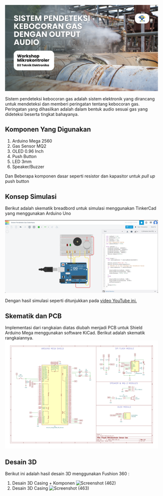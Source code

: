 <img src="https://github.com/AhmadHaniF1145/Projek-Mikrokontroller-Sensor-Gas/raw/1a465ec70232cad5325dc8e780bbecd1d6830d84/Assets/Banner%20Github%20Projek%20Gas.png" alt="banner github">

Sistem pendeteksi kebocoran gas adalah sistem elektronik yang dirancang untuk mendeteksi dan memberi peringatan tentang kebocoran gas. Peringatan yang dihasilkan adalah dalam bentuk audio sesuai gas yang dideteksi beserta tingkat bahayanya.

## Komponen Yang Digunakan
1. Arduino Mega 2560
2. Gas Sensor MQ2
3. OLED 0.96 Inch
4. Push Button
5. LED 3mm
6. Speaker/Buzzer

Dan Beberapa komponen dasar seperti resistor dan kapasitor untuk *pull up* push button


## Konsep Simulasi
Berikut adalah skematik breadbord untuk simulasi menggunakan TinkerCad yang menggunakan Arduino Uno

[![Skematik TinkerCad](https://github.com/AhmadHaniF1145/Projek-Mikrokontroller-Sensor-Gas/blob/main/Assets/Simulasi%20Sistem%20Pendeteksi%20Gas%20Sederhana.png?raw=true "Skematik TinkerCad")](https://github.com/AhmadHaniF1145/Projek-Mikrokontroller-Sensor-Gas/blob/main/Assets/Simulasi%20Sistem%20Pendeteksi%20Gas%20Sederhana.png?raw=true "Skematik TinkerCad")

Dengan hasil simulasi seperti ditunjukkan pada [video YouTube ini.](https://youtu.be/8_7WZJKQg08 "video YouTube ini.")


## Skematik dan PCB
Implementasi dari rangkaian diatas diubah menjadi PCB untuk Shield Arduino Mega menggunakan software KiCad. Berikut adalah skematik rangkaiannya.
[![Skematik PCB KiCad](https://github.com/AhmadHaniF1145/Projek-Mikrokontroller-Sensor-Gas/blob/main/Assets/Skematik%20Kicad.jpg?raw=true "Skematik PCB KiCad")](https://github.com/AhmadHaniF1145/Projek-Mikrokontroller-Sensor-Gas/blob/main/Assets/Skematik%20Kicad.jpg?raw=true "Skematik PCB KiCad")


## Desain 3D
Berikut ini adalah hasil desain 3D menggunakan Fushion 360 :
1. Desain 3D Casing + Komponen
![Screenshot (462)](https://github.com/AhmadHaniF1145/Projek-Mikrokontroller-Sensor-Gas/assets/168683498/913f9b04-d7d6-4089-9b4e-185f4c62a06d)
2. Desain 3D Casing
![Screenshot (463)](https://github.com/AhmadHaniF1145/Projek-Mikrokontroller-Sensor-Gas/assets/168683498/6698a503-5cbc-420c-a40c-6e6d031957cd)



